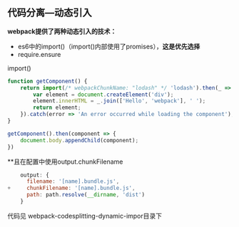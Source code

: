 ## 代码分离—动态引入

 **webpack提供了两种动态引入的技术：**

* es6中的import()（import()内部使用了promises），**这是优先选择** 
* require.ensure



import()

```javascript
function getComponent() {
    return import(/* webpackChunkName: "lodash" */ 'lodash').then(_ => {
    	var element = document.createElement('div');
    	element.innerHTML = _.join(['Hello', 'webpack'], ' ');
    	return element;
    }).catch(error => 'An error occurred while loading the component');
}

getComponent().then(component => {
	document.body.appendChild(component);
})
```

**且在配置中使用output.chunkFilename

```javascript
    output: {
      filename: '[name].bundle.js',
+     chunkFilename: '[name].bundle.js',
      path: path.resolve(__dirname, 'dist')
    }
```

代码见 webpack-codesplitting-dynamic-impor目录下